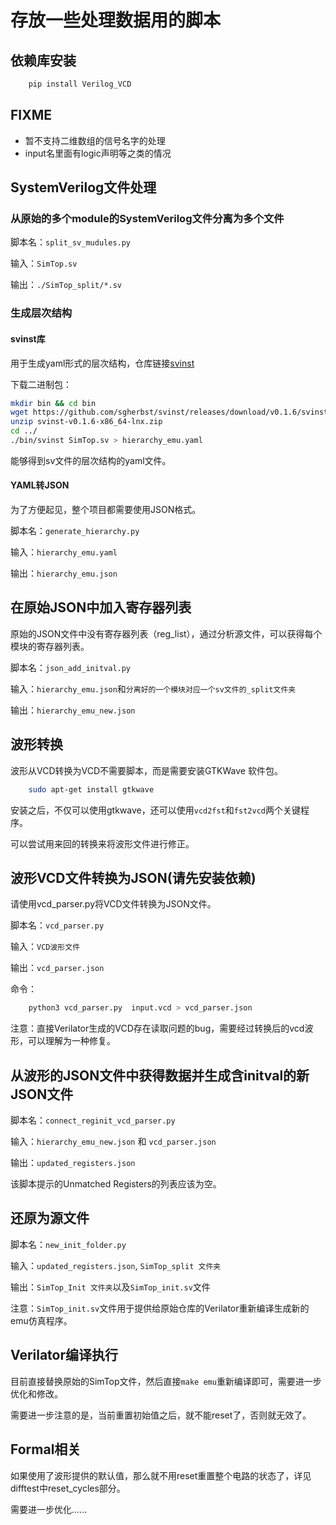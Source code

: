 # 存放一些处理数据用的脚本

## 依赖库安装

```bash
    pip install Verilog_VCD
```

## FIXME

- 暂不支持二维数组的信号名字的处理
- input名里面有logic声明等之类的情况

## SystemVerilog文件处理

### 从原始的多个module的SystemVerilog文件分离为多个文件

脚本名：`split_sv_mudules.py`

输入：`SimTop.sv`

输出：`./SimTop_split/*.sv`

### 生成层次结构

#### svinst库

用于生成yaml形式的层次结构，仓库链接[svinst](https://github.com/sgherbst/svinst)

下载二进制包：

```bash
mkdir bin && cd bin
wget https://github.com/sgherbst/svinst/releases/download/v0.1.6/svinst-v0.1.6-x86_64-lnx.zip
unzip svinst-v0.1.6-x86_64-lnx.zip
cd ../
./bin/svinst SimTop.sv > hierarchy_emu.yaml
```

能够得到sv文件的层次结构的yaml文件。

#### YAML转JSON

为了方便起见，整个项目都需要使用JSON格式。

脚本名：`generate_hierarchy.py`

输入：`hierarchy_emu.yaml`

输出：`hierarchy_emu.json`

## 在原始JSON中加入寄存器列表

原始的JSON文件中没有寄存器列表（reg_list），通过分析源文件，可以获得每个模块的寄存器列表。

脚本名：`json_add_initval.py`

输入：`hierarchy_emu.json`和`分离好的一个模块对应一个sv文件的_split文件夹`

输出：`hierarchy_emu_new.json`
## 波形转换

波形从VCD转换为VCD不需要脚本，而是需要安装GTKWave 软件包。

```bash
    sudo apt-get install gtkwave
```

安装之后，不仅可以使用gtkwave，还可以使用`vcd2fst`和`fst2vcd`两个关键程序。

可以尝试用来回的转换来将波形文件进行修正。

## 波形VCD文件转换为JSON(请先安装依赖)

请使用vcd_parser.py将VCD文件转换为JSON文件。

脚本名：`vcd_parser.py`

输入：`VCD波形文件`

输出：`vcd_parser.json`

命令：
```bash
    python3 vcd_parser.py  input.vcd > vcd_parser.json
```
注意：直接Verilator生成的VCD存在读取问题的bug，需要经过转换后的vcd波形，可以理解为一种修复。

## 从波形的JSON文件中获得数据并生成含initval的新JSON文件

脚本名：`connect_reginit_vcd_parser.py`

输入：`hierarchy_emu_new.json` 和 `vcd_parser.json`

输出：`updated_registers.json`

该脚本提示的Unmatched Registers的列表应该为空。

## 还原为源文件

脚本名：`new_init_folder.py`

输入：`updated_registers.json`, `SimTop_split 文件夹`

输出：`SimTop_Init 文件夹`以及`SimTop_init.sv`文件

注意：`SimTop_init.sv`文件用于提供给原始仓库的Verilator重新编译生成新的emu仿真程序。

## Verilator编译执行

目前直接替换原始的SimTop文件，然后直接`make emu`重新编译即可，需要进一步优化和修改。

需要进一步注意的是，当前重置初始值之后，就不能reset了，否则就无效了。

## Formal相关

如果使用了波形提供的默认值，那么就不用reset重置整个电路的状态了，详见difftest中reset_cycles部分。

需要进一步优化......
